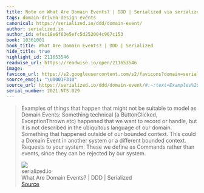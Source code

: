 ```yaml
---
title: Note on What Are Domain Events? | DDD | Serialized via serialized.io
tags: domain-driven-design events
canonical: https://serialized.io/ddd/domain-event/
author: serialized.io
author_id: efec18e6f63e5efc5d252004c967c153
book: 10361001
book_title: What Are Domain Events? | DDD | Serialized
hide_title: true
highlight_id: 211653546
readwise_url: https://readwise.io/open/211653546
image:
favicon_url: https://s2.googleusercontent.com/s2/favicons?domain=serialized.io
source_emoji: "\U0001F310"
source_url: https://serialized.io/ddd/domain-event/#:~:text=Examples%20of%20things,by%20our%20system.
serial_number: 2021.NTS.029
---
```

> Examples of things that happen that might not be suitable to model as Domain Events:  Something technical (a ButtonClicked, ExceptionThrown etc) happened that we want to record or handle, but it is not described in the ubiquitous language of our domain. Something that happened outside of our bounded context. This could a Domain Event in another system or a different bounded context. Requests to your system. These we define as Commands rather than events, since they can be rejected by our system.
> <div class="quoteback-footer"><div class="quoteback-avatar"><img class="mini-favicon" src="https://s2.googleusercontent.com/s2/favicons?domain=serialized.io"></div><div class="quoteback-metadata"><div class="metadata-inner"><span style="display:none">FROM:</span><div aria-label="serialized.io" class="quoteback-author"> serialized.io</div><div aria-label="What Are Domain Events? | DDD | Serialized" class="quoteback-title"> What Are Domain Events? | DDD | Serialized</div></div></div><div class="quoteback-backlink"><a target="_blank" aria-label="go to the full text of this quotation" rel="noopener" href="https://serialized.io/ddd/domain-event/#:~:text=Examples%20of%20things,by%20our%20system." class="quoteback-arrow"> Source</a></div></div>